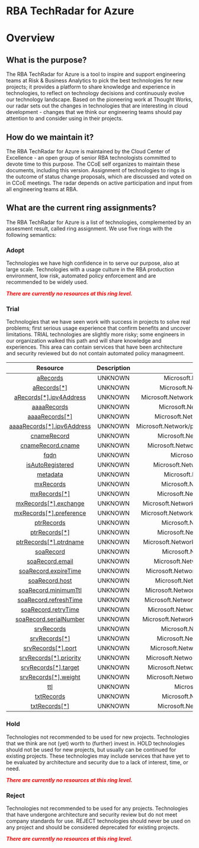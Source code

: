 
RBA TechRadar for Azure
=======================

# Overview

## What is the purpose?


The RBA TechRadar for Azure is a tool to inspire and support engineering teams at Risk & Business Analytics to pick the best technologies for new projects; it provides a platform to share knowledge and experience in technologies, to reflect on technology decisions and continuously evolve our technology landscape.  Based on the pioneering work at Thought Works, our radar sets out the changes in technologies that are interesting in cloud development - changes that we think our engineering teams should pay attention to and consider using in their projects.
## How do we maintain it?


The RBA TechRadar for Azure is maintained by the Cloud Center of Excellence - an open group of senior RBA technologists committed to devote time to this purpose.  The CCoE self organizes to maintain these documents, including this version.  Assignment of technologies to rings is the outcome of status change proposals, which are discussed and voted on in CCoE meetings.  The radar depends on active participation and input from all engineering teams at RBA.
## What are the current ring assignments?


The RBA TechRadar for Azure is a list of technologies, complemented by an assesment result, called ring assignment.  We use five rings with the following semantics:
### Adopt


Technologies we have high confidence in to serve our purpose, also at large scale.  Technologies with a usage culture in the RBA production environment, low risk, automated policy enforcement and are recommended to be widely used.  
  
***<font color="red"> There are currently no resources at this ring level. </font>***
### Trial


Technologies that we have seen work with success in projects to solve real problems;  first serious usage experience that confirm benefits and uncover limitations.  TRIAL technologies are slightly more risky; some engineers in our organization walked this path and will share knowledge and experiences.  This area can contain services that have been architecture and security reviewed but do not contain automated policy managmeent.  

|Resource|Description|Path|Status|
| :---: | :---: | :---: | :---: |
|[aRecords](https://github.com/openrba/python-azure-techradar/blob/master/Microsoft.Network/privateDnsZones/CNAME/aRecords)|UNKNOWN|Microsoft.Network/privateDnsZones/CNAME/aRecords|TRIAL|
|[aRecords[*]](https://github.com/openrba/python-azure-techradar/blob/master/Microsoft.Network/privateDnsZones/CNAME/aRecords[*])|UNKNOWN|Microsoft.Network/privateDnsZones/CNAME/aRecords[*]|TRIAL|
|[aRecords[*].ipv4Address](https://github.com/openrba/python-azure-techradar/blob/master/Microsoft.Network/privateDnsZones/CNAME/aRecords[*].ipv4Address)|UNKNOWN|Microsoft.Network/privateDnsZones/CNAME/aRecords[*].ipv4Address|TRIAL|
|[aaaaRecords](https://github.com/openrba/python-azure-techradar/blob/master/Microsoft.Network/privateDnsZones/CNAME/aaaaRecords)|UNKNOWN|Microsoft.Network/privateDnsZones/CNAME/aaaaRecords|TRIAL|
|[aaaaRecords[*]](https://github.com/openrba/python-azure-techradar/blob/master/Microsoft.Network/privateDnsZones/CNAME/aaaaRecords[*])|UNKNOWN|Microsoft.Network/privateDnsZones/CNAME/aaaaRecords[*]|TRIAL|
|[aaaaRecords[*].ipv6Address](https://github.com/openrba/python-azure-techradar/blob/master/Microsoft.Network/privateDnsZones/CNAME/aaaaRecords[*].ipv6Address)|UNKNOWN|Microsoft.Network/privateDnsZones/CNAME/aaaaRecords[*].ipv6Address|TRIAL|
|[cnameRecord](https://github.com/openrba/python-azure-techradar/blob/master/Microsoft.Network/privateDnsZones/CNAME/cnameRecord)|UNKNOWN|Microsoft.Network/privateDnsZones/CNAME/cnameRecord|TRIAL|
|[cnameRecord.cname](https://github.com/openrba/python-azure-techradar/blob/master/Microsoft.Network/privateDnsZones/CNAME/cnameRecord.cname)|UNKNOWN|Microsoft.Network/privateDnsZones/CNAME/cnameRecord.cname|TRIAL|
|[fqdn](https://github.com/openrba/python-azure-techradar/blob/master/Microsoft.Network/privateDnsZones/CNAME/fqdn)|UNKNOWN|Microsoft.Network/privateDnsZones/CNAME/fqdn|TRIAL|
|[isAutoRegistered](https://github.com/openrba/python-azure-techradar/blob/master/Microsoft.Network/privateDnsZones/CNAME/isAutoRegistered)|UNKNOWN|Microsoft.Network/privateDnsZones/CNAME/isAutoRegistered|TRIAL|
|[metadata](https://github.com/openrba/python-azure-techradar/blob/master/Microsoft.Network/privateDnsZones/CNAME/metadata)|UNKNOWN|Microsoft.Network/privateDnsZones/CNAME/metadata|TRIAL|
|[mxRecords](https://github.com/openrba/python-azure-techradar/blob/master/Microsoft.Network/privateDnsZones/CNAME/mxRecords)|UNKNOWN|Microsoft.Network/privateDnsZones/CNAME/mxRecords|TRIAL|
|[mxRecords[*]](https://github.com/openrba/python-azure-techradar/blob/master/Microsoft.Network/privateDnsZones/CNAME/mxRecords[*])|UNKNOWN|Microsoft.Network/privateDnsZones/CNAME/mxRecords[*]|TRIAL|
|[mxRecords[*].exchange](https://github.com/openrba/python-azure-techradar/blob/master/Microsoft.Network/privateDnsZones/CNAME/mxRecords[*].exchange)|UNKNOWN|Microsoft.Network/privateDnsZones/CNAME/mxRecords[*].exchange|TRIAL|
|[mxRecords[*].preference](https://github.com/openrba/python-azure-techradar/blob/master/Microsoft.Network/privateDnsZones/CNAME/mxRecords[*].preference)|UNKNOWN|Microsoft.Network/privateDnsZones/CNAME/mxRecords[*].preference|TRIAL|
|[ptrRecords](https://github.com/openrba/python-azure-techradar/blob/master/Microsoft.Network/privateDnsZones/CNAME/ptrRecords)|UNKNOWN|Microsoft.Network/privateDnsZones/CNAME/ptrRecords|TRIAL|
|[ptrRecords[*]](https://github.com/openrba/python-azure-techradar/blob/master/Microsoft.Network/privateDnsZones/CNAME/ptrRecords[*])|UNKNOWN|Microsoft.Network/privateDnsZones/CNAME/ptrRecords[*]|TRIAL|
|[ptrRecords[*].ptrdname](https://github.com/openrba/python-azure-techradar/blob/master/Microsoft.Network/privateDnsZones/CNAME/ptrRecords[*].ptrdname)|UNKNOWN|Microsoft.Network/privateDnsZones/CNAME/ptrRecords[*].ptrdname|TRIAL|
|[soaRecord](https://github.com/openrba/python-azure-techradar/blob/master/Microsoft.Network/privateDnsZones/CNAME/soaRecord)|UNKNOWN|Microsoft.Network/privateDnsZones/CNAME/soaRecord|TRIAL|
|[soaRecord.email](https://github.com/openrba/python-azure-techradar/blob/master/Microsoft.Network/privateDnsZones/CNAME/soaRecord.email)|UNKNOWN|Microsoft.Network/privateDnsZones/CNAME/soaRecord.email|TRIAL|
|[soaRecord.expireTime](https://github.com/openrba/python-azure-techradar/blob/master/Microsoft.Network/privateDnsZones/CNAME/soaRecord.expireTime)|UNKNOWN|Microsoft.Network/privateDnsZones/CNAME/soaRecord.expireTime|TRIAL|
|[soaRecord.host](https://github.com/openrba/python-azure-techradar/blob/master/Microsoft.Network/privateDnsZones/CNAME/soaRecord.host)|UNKNOWN|Microsoft.Network/privateDnsZones/CNAME/soaRecord.host|TRIAL|
|[soaRecord.minimumTtl](https://github.com/openrba/python-azure-techradar/blob/master/Microsoft.Network/privateDnsZones/CNAME/soaRecord.minimumTtl)|UNKNOWN|Microsoft.Network/privateDnsZones/CNAME/soaRecord.minimumTtl|TRIAL|
|[soaRecord.refreshTime](https://github.com/openrba/python-azure-techradar/blob/master/Microsoft.Network/privateDnsZones/CNAME/soaRecord.refreshTime)|UNKNOWN|Microsoft.Network/privateDnsZones/CNAME/soaRecord.refreshTime|TRIAL|
|[soaRecord.retryTime](https://github.com/openrba/python-azure-techradar/blob/master/Microsoft.Network/privateDnsZones/CNAME/soaRecord.retryTime)|UNKNOWN|Microsoft.Network/privateDnsZones/CNAME/soaRecord.retryTime|TRIAL|
|[soaRecord.serialNumber](https://github.com/openrba/python-azure-techradar/blob/master/Microsoft.Network/privateDnsZones/CNAME/soaRecord.serialNumber)|UNKNOWN|Microsoft.Network/privateDnsZones/CNAME/soaRecord.serialNumber|TRIAL|
|[srvRecords](https://github.com/openrba/python-azure-techradar/blob/master/Microsoft.Network/privateDnsZones/CNAME/srvRecords)|UNKNOWN|Microsoft.Network/privateDnsZones/CNAME/srvRecords|TRIAL|
|[srvRecords[*]](https://github.com/openrba/python-azure-techradar/blob/master/Microsoft.Network/privateDnsZones/CNAME/srvRecords[*])|UNKNOWN|Microsoft.Network/privateDnsZones/CNAME/srvRecords[*]|TRIAL|
|[srvRecords[*].port](https://github.com/openrba/python-azure-techradar/blob/master/Microsoft.Network/privateDnsZones/CNAME/srvRecords[*].port)|UNKNOWN|Microsoft.Network/privateDnsZones/CNAME/srvRecords[*].port|TRIAL|
|[srvRecords[*].priority](https://github.com/openrba/python-azure-techradar/blob/master/Microsoft.Network/privateDnsZones/CNAME/srvRecords[*].priority)|UNKNOWN|Microsoft.Network/privateDnsZones/CNAME/srvRecords[*].priority|TRIAL|
|[srvRecords[*].target](https://github.com/openrba/python-azure-techradar/blob/master/Microsoft.Network/privateDnsZones/CNAME/srvRecords[*].target)|UNKNOWN|Microsoft.Network/privateDnsZones/CNAME/srvRecords[*].target|TRIAL|
|[srvRecords[*].weight](https://github.com/openrba/python-azure-techradar/blob/master/Microsoft.Network/privateDnsZones/CNAME/srvRecords[*].weight)|UNKNOWN|Microsoft.Network/privateDnsZones/CNAME/srvRecords[*].weight|TRIAL|
|[ttl](https://github.com/openrba/python-azure-techradar/blob/master/Microsoft.Network/privateDnsZones/CNAME/ttl)|UNKNOWN|Microsoft.Network/privateDnsZones/CNAME/ttl|TRIAL|
|[txtRecords](https://github.com/openrba/python-azure-techradar/blob/master/Microsoft.Network/privateDnsZones/CNAME/txtRecords)|UNKNOWN|Microsoft.Network/privateDnsZones/CNAME/txtRecords|TRIAL|
|[txtRecords[*]](https://github.com/openrba/python-azure-techradar/blob/master/Microsoft.Network/privateDnsZones/CNAME/txtRecords[*])|UNKNOWN|Microsoft.Network/privateDnsZones/CNAME/txtRecords[*]|TRIAL|

### Hold


Technologies not recommended to be used for new projects. Technologies that we think are not (yet) worth to (further) invest in.  HOLD technologies should not be used for new projects, but usually can be continued for existing projects.  These technologies may include services that have yet to be evaluated by architecture and security due to a lack of interest, time, or need.  
  
***<font color="red"> There are currently no resources at this ring level. </font>***
### Reject


Technologies not recommended to be used for any projects. Technologies that have undergone architecture and security review but do not meet company standards for use.  REJECT technologies should never be used on any project and should be considered deprecated for existing projects.  
  
***<font color="red"> There are currently no resources at this ring level. </font>***